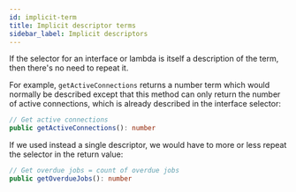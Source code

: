 ```yaml
---
id: implicit-term
title: Implicit descriptor terms
sidebar_label: Implicit descriptors
---
```


If the selector for an interface or lambda is itself a description of the term, then there's no need to repeat it.

For example, `getActiveConnections` returns a number term which would normally be described except that this method can only return the number of active connections, which is already described in the interface selector:

```typescript
// Get active connections
public getActiveConnections(): number
```

If we used instead a single descriptor, we would have to more or less repeat the selector in the return value:

```typescript
// Get overdue jobs = count of overdue jobs
public getOverdueJobs(): number
```